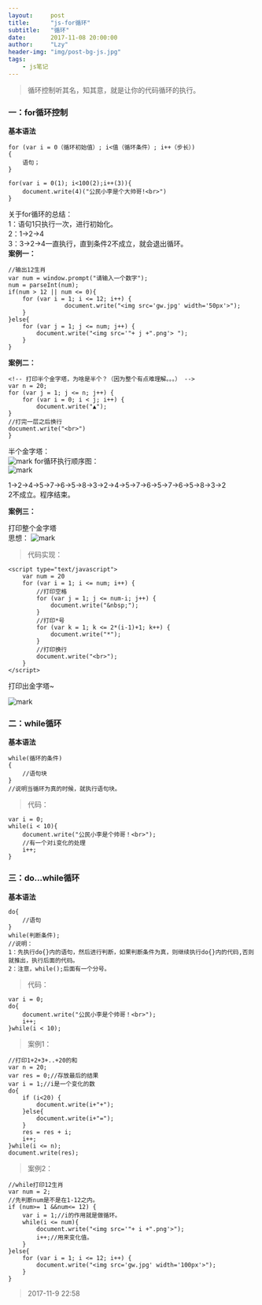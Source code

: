 ```yaml
---
layout:     post
title:      "js-for循环"
subtitle:   "循环"
date:       2017-11-08 20:00:00
author:     "Lzy"
header-img: "img/post-bg-js.jpg"
tags:
    - js笔记
---
```


>循环控制听其名，知其意，就是让你的代码循环的执行。   

### 一：for循环控制  
**基本语法**
```
for (var i = 0（循环初始值）; i<值（循环条件）; i++（步长）)  
{  
    语句；  
}  
```

```
for(var i = 0(1); i<100(2);i++(3)){  
	document.write(4)("公民小李是个大帅哥!<br>")  
}  
```
关于for循环的总结：  
1：语句1只执行一次，进行初始化。  
2：1->2->4  
3：3->2->4一直执行，直到条件2不成立，就会退出循环。  
**案例一：**  

```
//输出12生肖  
var num = window.prompt("请输入一个数字");  
num = parseInt(num);  
if(num > 12 || num <= 0){  
	for (var i = 1; i <= 12; i++) {  
				document.write("<img src='gw.jpg' width='50px'>");  
	}  
}else{  
	for (var j = 1; j <= num; j++) {  
		document.write("<img src='"+ j +".png'> ");  
	}  
}  

```
**案例二：**

```
<!-- 打印半个金字塔，为啥是半个？（因为整个有点难理解。。。） -->
var n = 20;
for (var j = 1; j <= n; j++) {
	for (var i = 0; i < j; i++) {
		document.write("▲");
}
//打完一层之后换行
document.write("<br>")
}
```
半个金字塔：   
![mark](http://oyy6ppgxt.bkt.clouddn.com/blog/171109/b1i4KKGiJ4.png?imageslim)
for循环执行顺序图：  
![mark](http://oyy6ppgxt.bkt.clouddn.com/blog/171108/mE4Did57ej.png?imageslim)
  
  1->2->4->5->7->6->5->8->3->2->4->5->7->6->5->7->6->5->8->3->2  
  2不成立。程序结束。

**案例三：**
  
打印整个金字塔  
思想：
![mark](http://oyy6ppgxt.bkt.clouddn.com/blog/171109/fbc36ECBJ5.png?imageslim)
  
>代码实现：
```
<script type="text/javascript">
	var num = 20
	for (var i = 1; i <= num; i++) {
		//打印空格
		for (var j = 1; j <= num-i; j++) {
			document.write("&nbsp;");
		}
		//打印*号
		for (var k = 1; k <= 2*(i-1)+1; k++) {
			document.write("*");
		}
		//打印换行
		document.write("<br>");
	}
</script>
```
打印出金字塔~  

![mark](http://oyy6ppgxt.bkt.clouddn.com/blog/171109/6LHGhaf2FB.png?imageslim)


### 二：while循环  
**基本语法**

```
while(循环的条件)
{
    //语句块
}
//说明当循环为真的时候，就执行语句块。
```
>代码：  

```
var i = 0;
while(i < 10){
	document.write("公民小李是个帅哥！<br>");
	//有一个对i变化的处理
	i++;
}
```
### 三：do...while循环
**基本语法**

```
do{
    //语句
}
while(判断条件);
//说明：
1：先执行do{}内的语句，然后进行判断，如果判断条件为真，则继续执行do{}内的代码,否则就推出，执行后面的代码。  
2：注意，while();后面有一个分号。

```
>代码：  

```
var i = 0;
do{
	document.write("公民小李是个帅哥！<br>");
	i++;
}while(i < 10);
```
  
>案例1：

```
//打印1+2+3+..+20的和
var n = 20;
var res = 0;//存放最后的结果
var i = 1;//i是一个变化的数
do{
	if (i<20) {
		document.write(i+"+");
	}else{
		document.write(i+"=");
	}
	res = res + i;
	i++;
}while(i <= n);
document.write(res);
```
>案例2：

```
//while打印12生肖
var num = 2;
//先判断num是不是在1-12之内。
if (num>= 1 &&num<= 12) {
	var i = 1;//i的作用就是做循环。
	while(i <= num){
		document.write("<img src='"+ i +".png'>");
		i++;//用来变化值。
	}
}else{
	for (var i = 1; i <= 12; i++) {
		document.write("<img src='gw.jpg' width='100px'>");
	}			
}
```
>2017-11-9 22:58




